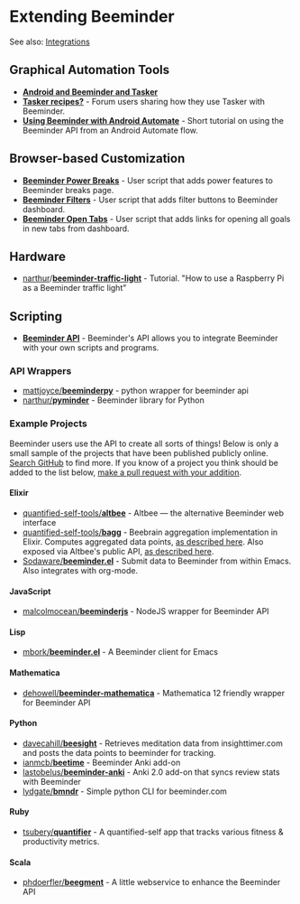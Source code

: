 # Extending Beeminder

See also: [Integrations](integrations.md)

## Graphical Automation Tools

- [**Android and Beeminder and Tasker**](https://blog.beeminder.com/beedroid/)
- [**Tasker recipes?**](https://forum.beeminder.com/t/tasker-recipes/5367) - Forum users sharing how they use Tasker with Beeminder.
- [**Using Beeminder with Android Automate**](https://forum.beeminder.com/t/using-beeminder-with-android-automate/6401) -
  Short tutorial on using the Beeminder API from an Android Automate flow.

## Browser-based Customization

- [**Beeminder Power Breaks**](https://openuserjs.org/scripts/narthur/Beeminder_Power_Breaks) - User script that adds 
  power features to Beeminder breaks page.
- [**Beeminder Filters**](https://openuserjs.org/scripts/narthur/Beeminder_Filters) - User script that adds filter
  buttons to Beeminder dashboard.
- [**Beeminder Open Tabs**](https://openuserjs.org/scripts/narthur/Beeminder_Open_Tabs) - User script that adds links
  for opening all goals in new tabs from dashboard.

## Hardware

- [narthur](https://github.com/narthur)/[**beeminder-traffic-light**](https://github.com/narthur/beeminder-traffic-light) - Tutorial. "How to use a Raspberry Pi as a Beeminder traffic light"

## Scripting

- [**Beeminder API**](http://api.beeminder.com/#beeminder-api-reference) - Beeminder's API allows you to integrate
  Beeminder with your own scripts and programs.

### API Wrappers

- [mattjoyce/**beeminderpy**](https://github.com/mattjoyce/beeminderpy) - python wrapper for beeminder api
- [narthur/**pyminder**](https://github.com/narthur/pyminder) - Beeminder library for Python

### Example Projects

Beeminder users use the API to create all sorts of things! Below is only a small sample of the projects that have been published publicly online. [Search GitHub](https://github.com/search?q=beeminder&type=) to find more. If you know of a project you think should be added to the list below, [make a pull request with your addition](contributing.md).

#### Elixir

- [quantified-self-tools/**altbee**](https://github.com/quantified-self-tools/altbee) - Altbee — the alternative Beeminder web interface
- [quantified-self-tools/**bagg**](https://github.com/quantified-self-tools/bagg) - Beebrain aggregation implementation in Elixir. Computes aggregated data points, [as described here](https://forum.beeminder.com/t/github-projects-that-use-the-beeminder-api/7497/3?u=narthur). Also exposed via Altbee's public API, [as described here](https://forum.beeminder.com/t/beeminder-mathematica-package/7385/12).
- [Sodaware/**beeminder.el**](https://github.com/Sodaware/beeminder.el) - Submit data to Beeminder from within Emacs. Also integrates with org-mode.

#### JavaScript

- [malcolmocean/**beeminderjs**](https://github.com/malcolmocean/beeminderjs) - NodeJS wrapper for Beeminder API

#### Lisp

- [mbork/**beeminder.el**](https://github.com/mbork/beeminder.el) - A Beeminder client for Emacs

#### Mathematica

- [dehowell/**beeminder-mathematica**](https://github.com/dehowell/beeminder-mathematica) - Mathematica 12 friendly wrapper for Beeminder API

#### Python

- [davecahill/**beesight**](https://github.com/davecahill/beesight) - Retrieves meditation data from insighttimer.com and posts the data points to beeminder for tracking.
- [ianmcb/**beetime**](https://github.com/ianmcb/beetime) - Beeminder Anki add-on
- [lastobelus/**beeminder-anki**](https://github.com/lastobelus/beeminder-anki) - Anki 2.0 add-on that syncs review stats with Beeminder
- [lydgate/**bmndr**](https://github.com/lydgate/bmndr) - Simple python CLI for beeminder.com

#### Ruby

- [tsubery/**quantifier**](https://github.com/tsubery/quantifier) - A quantified-self app that tracks various fitness & productivity metrics.

#### Scala

- [phdoerfler/**beegment**](https://github.com/phdoerfler/beegment) - A little webservice to enhance the Beeminder API
